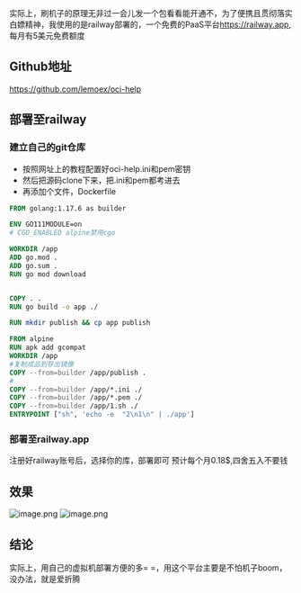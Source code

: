 
实际上，刷机子的原理无非过一会儿发一个包看看能开通不，为了便携且贯彻落实白嫖精神，我使用的是railway部署的，一个免费的PaaS平台<https://railway.app>,每月有5美元免费额度

## Github地址
<https://github.com/lemoex/oci-help>


## 部署至railway
### 建立自己的git仓库

+ 按照网址上的教程配置好oci-help.ini和pem密钥
+ 然后把源码clone下来，把.ini和pem都考进去
+ 再添加个文件，Dockerfile
```Dockerfile
FROM golang:1.17.6 as builder

ENV GO111MODULE=on
# CGO_ENABLED alpine禁用cgo

WORKDIR /app
ADD go.mod .
ADD go.sum .
RUN go mod download


COPY . .
RUN go build -o app ./

RUN mkdir publish && cp app publish

FROM alpine
RUN apk add gcompat
WORKDIR /app
#复制成品到导出镜像
COPY --from=builder /app/publish .
#
COPY --from=builder /app/*.ini ./
COPY --from=builder /app/*.pem ./
COPY --from=builder /app/1.sh ./
ENTRYPOINT ["sh", 'echo -e  "2\n1\n" | ./app']
```

### 部署至railway.app
注册好railway账号后，选择你的库，部署即可
预计每个月0.18$,四舍五入不要钱
## 效果
![image.png](https://tva1.sinaimg.cn/large/0077qBLugy1gz554vdfw1j30w30twn9p.jpg)
![image.png](https://tva1.sinaimg.cn/large/0077qBLugy1gz5567wnvkj30zw0jcwh6.jpg)
## 结论
实际上，用自己的虚拟机部署方便的多= =，用这个平台主要是不怕机子boom，没办法，就是爱折腾
